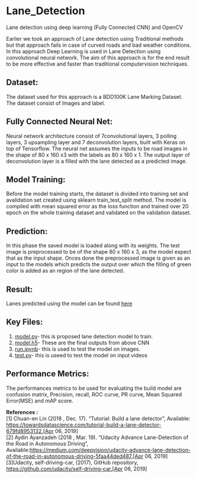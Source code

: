 # Lane_Detection
Lane detection using deep learning (Fully Connected CNN) and OpenCV

Earlier we took an approach of Lane detection using Traditional methods but that approach fails in case of curved roads and bad weather conditions. 
In this approach Deep Learning is used in Lane Detection using convolutional neural network.
The aim of this approach is for the end result to be more effective and faster than traditional computervision techniques.

## Dataset:
The dataset used for this approach is a BDD100K Lane Marking Dataset. The dataset consist of Images and label.

## Fully Connected Neural Net:
Neural network architecture consist of  7convolutional layers, 3 polling layers, 3 upsampling layer and 7 deconvolution layers, built with Keras
on top of Tensorflow. The neural net assumes the inputs to be road images in the shape of 80 x 160 x3 with the labels as 80 x 160 x 1. The output layer of deconvolution layer is a filled with the lane detected as a predicted image.

## Model Training:
 Before the model training starts, the dataset is divided into training set and avalidation set created using sklearn train_test_split method. The model is compiled with mean squared error as the loss function and trained over 20 epoch on the whole training dataset and validated on the validation dataset.

## Prediction:
In this phase the saved model is loaded along with its weights. The test image is preprocessed to be of the shape 80 x 160 x 3, as the model expect that as the input shape. Onces done the preprocessed image is given as an input to the models which predicts the output over which the filling of green color is added as an region of the lane detected.

## Result:
Lanes predicted using the model can be found [here](https://drive.google.com/drive/folders/1GLXM979Mzc7ynV-o_FGpnAXeukUacPMv?usp=drive_link)

## Key Files:
1. [model.py](https://github.com/WebWizard104/IITISoC-23-IVR1-LaneDetection-using-LimitedComputationPower/blob/Feature/Lane_detection_using_DL/Lane_detection_CNN_model/model.py)- this is proposed lane detection model to train.
2. [model.h5](https://github.com/WebWizard104/IITISoC-23-IVR1-LaneDetection-using-LimitedComputationPower/blob/Feature/Lane_detection_using_DL/Lane_detection_CNN_model/model.h5)- These are the final outputs from above CNN
3. [run.ipynb](https://github.com/WebWizard104/IITISoC-23-IVR1-LaneDetection-using-LimitedComputationPower/blob/Feature/Lane_detection_using_DL/Lane_detection_CNN_model/run.ipynb)- this is used to test the model on images.
4. [test.py](https://github.com/WebWizard104/IITISoC-23-IVR1-LaneDetection-using-LimitedComputationPower/blob/Feature/Lane_detection_using_DL/Lane_detection_CNN_model/test.py)- this is useed to test the model on input videos

## Performance Metrics:
The performances metrics to be used for evaluating the build model are confusion matrix, Precision, recall, ROC curve, PR curve, Mean Squared Error(MSE) and mAP score.



**References :**\
[1] Chuan-en Lin (2018 , Dec. 17). “Tutorial: Build a lane detector”, Available: https://towardsdatascience.com/tutorial-build-a-lane-detector-679fd8953132.[Apr 06, 2019]\
[2] Aydin Ayanzadeh (2018 , Mar. 19). “Udacity Advance Lane-Detection of the Road in Autonomous Driving”, Available:https://medium.com/deepvision/udacity-advance-lane-detection-of-the-road-in-autonomous-driving-5faa44ded487.[Apr 06, 2019]\
[3]Udacity, self-driving-car, (2017), GitHub repository, https://github.com/udacity/self-driving-car.[Apr 06, 2019]
